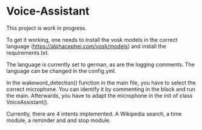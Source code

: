 # Voice-Assistant

This project is work in progress. 

To get it working, one needs to install the vosk models in the correct language (https://alphacephei.com/vosk/models) and install the requirements.txt.

The language is currently set to german, as are the logging comments. The language can be changed in the config.yml.

In the wakeword_detection() function in the main file, you have to select the correct microphone. You can identify it by commenting in the block and run the main. Afterwards, you have to adapt the microphone in the init of class VoiceAssistant().  

Currently, there are 4 intents implemented. A Wikipedia search, a time module, a reminder and and stop module.
